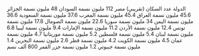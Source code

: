 الدولة
عدد السكان (تقريبي)
مصر
112 مليون نسمة
السودان
48 مليون نسمة
الجزائر
45.6 مليون نسمة
العراق
45.4 مليون نسمة
المغرب
37.6 مليون نسمة
السعودية
36.6 مليون نسمة
اليمن
34 مليون نسمة
سوريا
22.6 مليون نسمة
الصومال
17.8 مليون نسمة
تونس
12.4 مليون نسمة
الأردن
11.2 مليون نسمة
الإمارات
9.4 مليون نسمة
ليبيا
6.8 مليون نسمة
لبنان
5.4 مليون نسمة
فلسطين
5.2 مليون نسمة
موريتانيا
4.7 مليون نسمة
عمان
4.5 مليون نسمة
الكويت
4.2 مليون نسمة
قطر
2.6 مليون نسمة
البحرين
1.4 مليون نسمة
جيبوتي
1.2 مليون نسمة
جزر القمر
800 ألف نسم

